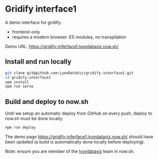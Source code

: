 # Gridify interface1

A demo interface for gridify:

- frontend-only
- requires a modern browser: ES modules, no transpilation

Demo URL: https://gridify-inferface1.lyondataviz.now.sh/

## Install and run locally

```bash
git clone git@github.com:LyonDataViz/gridify-interface1.git
cd gridify-interface1
npm install
npm run serve
```

## Build and deploy to now.sh

Until we setup an automatic deploy from GitHub on every push, deploy to now.sh
must be done locally:

```bash
npm run deploy
```

The demo page https://gridify-inferface1.lyondataviz.now.sh/ should have been
updated (a build is automatically done locally before deploying).

Note: ensure you are member of the
[lyondataviz](https://zeit.co/teams/lyondataviz) team in now.sh.
